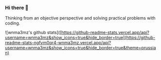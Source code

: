 ### Hi there 👋

Thinking from an objective perspective and solving practical problems with coding.

![wnma3mz's github stats]([https://github-readme-stats.vercel.app/api?username=wnma3mz&show_icons=true&hide_border=true](https://github-readme-stats-ngfvm0qr4-wnma3mz.vercel.app/api?username=wnma3mz&show_icons=true&hide_border=true&theme=prussian)

<!--
**wnma3mz/wnma3mz** is a ✨ _special_ ✨ repository because its `README.md` (this file) appears on your GitHub profile.

Here are some ideas to get you started:

- 🔭 I’m currently working on ...
- 🌱 I’m currently learning ...
- 👯 I’m looking to collaborate on ...
- 🤔 I’m looking for help with ...
- 💬 Ask me about ...
- 📫 How to reach me: ...
- 😄 Pronouns: ...
- ⚡ Fun fact: ...
-->
